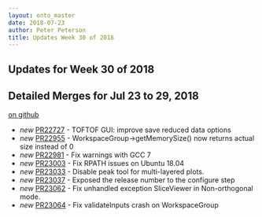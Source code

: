 ```yaml
---
layout: onto_master
date: 2018-07-23
author: Peter Peterson
title: Updates Week 30 of 2018
---
```

Updates for Week 30 of 2018
---------------------------

Detailed Merges for Jul 23 to 29, 2018
--------------------------------------
[on github](https://github.com/mantidproject/mantid/pulls?q=is%3Apr+merged%3A2018-07-24..2018-07-29)

* *new* [PR22727](https://github.com/mantidproject/mantid/pull/22727) - TOFTOF GUI: improve save reduced data options
* *new* [PR22955](https://github.com/mantidproject/mantid/pull/22955) - WorkspaceGroup->getMemorySize() now returns actual size instead of 0
* *new* [PR22981](https://github.com/mantidproject/mantid/pull/22981) - Fix warnings with GCC 7
* *new* [PR23003](https://github.com/mantidproject/mantid/pull/23003) - Fix RPATH issues on Ubuntu 18.04
* *new* [PR23033](https://github.com/mantidproject/mantid/pull/23033) - Disable peak tool for multi-layered plots.
* *new* [PR23037](https://github.com/mantidproject/mantid/pull/23037) - Exposed the release number to the configure step
* *new* [PR23062](https://github.com/mantidproject/mantid/pull/23062) - Fix unhandled exception SliceViewer in Non-orthogonal mode.
* *new* [PR23064](https://github.com/mantidproject/mantid/pull/23064) - Fix validateInputs crash on WorkspaceGroup
